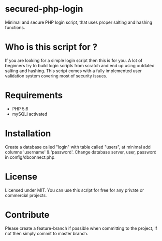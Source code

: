 # secured-php-login
Minimal and secure PHP login script, that uses proper salting and hashing functions.
# Who is this script for ?
If you are looking for a simple login script then this is for you. A lot of beginners try to build login scripts from scratch and end up using outdated salting and hashing. This script comes with a fully implemented user validation system covering most of security issues.
# Requirements
* PHP 5.6
* mySQLi activated
# Installation
Create a database called "login" with table called "users", at minimal add columns 'username' & 'password'.
Change database server, user, password in config/dbconnect.php.
# License
Licensed under MIT. You can use this script for free for any private or commercial projects.
# Contribute
Please create a feature-branch if possible when committing to the project, if not then simply commit to master branch.
